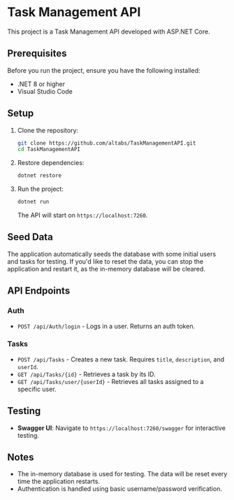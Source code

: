 # Task Management API

This project is a Task Management API developed with ASP.NET Core.

## Prerequisites

Before you run the project, ensure you have the following installed:
- .NET 8 or higher
-  Visual Studio Code

## Setup

1. Clone the repository:
    ```bash
    git clone https://github.com/altabs/TaskManagementAPI.git
    cd TaskManagementAPI
    ```

2. Restore dependencies:
    ```bash
    dotnet restore
    ```

3. Run the project:
    ```bash
    dotnet run
    ```

    The API will start on `https://localhost:7260`.

## Seed Data

The application automatically seeds the database with some initial users and tasks for testing. If you'd like to reset the data, you can stop the application and restart it, as the in-memory database will be cleared.

## API Endpoints

### Auth

- `POST /api/Auth/login` - Logs in a user. Returns an auth token.

### Tasks

- `POST /api/Tasks` - Creates a new task. Requires `title`, `description`, and `userId`.
- `GET /api/Tasks/{id}` - Retrieves a task by its ID.
- `GET /api/Tasks/user/{userId}` - Retrieves all tasks assigned to a specific user.

## Testing

- **Swagger UI**: Navigate to `https://localhost:7260/swagger` for interactive testing.


## Notes

- The in-memory database is used for testing. The data will be reset every time the application restarts.
- Authentication is handled using basic username/password verification.


